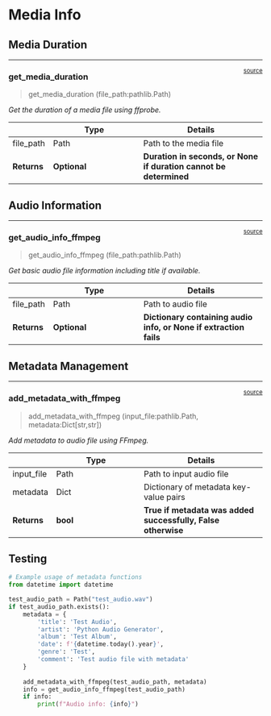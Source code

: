 # Media Info


<!-- WARNING: THIS FILE WAS AUTOGENERATED! DO NOT EDIT! -->

## Media Duration

------------------------------------------------------------------------

<a
href="https://github.com/cj-mills/cjm-ffmpeg-utils/blob/main/cjm_ffmpeg_utils/media_info.py#L18"
target="_blank" style="float:right; font-size:smaller">source</a>

### get_media_duration

>  get_media_duration (file_path:pathlib.Path)

*Get the duration of a media file using ffprobe.*

<table>
<colgroup>
<col style="width: 9%" />
<col style="width: 38%" />
<col style="width: 52%" />
</colgroup>
<thead>
<tr>
<th></th>
<th><strong>Type</strong></th>
<th><strong>Details</strong></th>
</tr>
</thead>
<tbody>
<tr>
<td>file_path</td>
<td>Path</td>
<td>Path to the media file</td>
</tr>
<tr>
<td><strong>Returns</strong></td>
<td><strong>Optional</strong></td>
<td><strong>Duration in seconds, or None if duration cannot be
determined</strong></td>
</tr>
</tbody>
</table>

## Audio Information

------------------------------------------------------------------------

<a
href="https://github.com/cj-mills/cjm-ffmpeg-utils/blob/main/cjm_ffmpeg_utils/media_info.py#L43"
target="_blank" style="float:right; font-size:smaller">source</a>

### get_audio_info_ffmpeg

>  get_audio_info_ffmpeg (file_path:pathlib.Path)

*Get basic audio file information including title if available.*

<table>
<colgroup>
<col style="width: 9%" />
<col style="width: 38%" />
<col style="width: 52%" />
</colgroup>
<thead>
<tr>
<th></th>
<th><strong>Type</strong></th>
<th><strong>Details</strong></th>
</tr>
</thead>
<tbody>
<tr>
<td>file_path</td>
<td>Path</td>
<td>Path to audio file</td>
</tr>
<tr>
<td><strong>Returns</strong></td>
<td><strong>Optional</strong></td>
<td><strong>Dictionary containing audio info, or None if extraction
fails</strong></td>
</tr>
</tbody>
</table>

## Metadata Management

------------------------------------------------------------------------

<a
href="https://github.com/cj-mills/cjm-ffmpeg-utils/blob/main/cjm_ffmpeg_utils/media_info.py#L136"
target="_blank" style="float:right; font-size:smaller">source</a>

### add_metadata_with_ffmpeg

>  add_metadata_with_ffmpeg (input_file:pathlib.Path,
>                                metadata:Dict[str,str])

*Add metadata to audio file using FFmpeg.*

<table>
<colgroup>
<col style="width: 9%" />
<col style="width: 38%" />
<col style="width: 52%" />
</colgroup>
<thead>
<tr>
<th></th>
<th><strong>Type</strong></th>
<th><strong>Details</strong></th>
</tr>
</thead>
<tbody>
<tr>
<td>input_file</td>
<td>Path</td>
<td>Path to input audio file</td>
</tr>
<tr>
<td>metadata</td>
<td>Dict</td>
<td>Dictionary of metadata key-value pairs</td>
</tr>
<tr>
<td><strong>Returns</strong></td>
<td><strong>bool</strong></td>
<td><strong>True if metadata was added successfully, False
otherwise</strong></td>
</tr>
</tbody>
</table>

## Testing

``` python
# Example usage of metadata functions
from datetime import datetime

test_audio_path = Path("test_audio.wav")
if test_audio_path.exists():
    metadata = {
        'title': 'Test Audio',
        'artist': 'Python Audio Generator',
        'album': 'Test Album',
        'date': f'{datetime.today().year}',
        'genre': 'Test',
        'comment': 'Test audio file with metadata'
    }
    
    add_metadata_with_ffmpeg(test_audio_path, metadata)
    info = get_audio_info_ffmpeg(test_audio_path)
    if info:
        print(f"Audio info: {info}")
```
